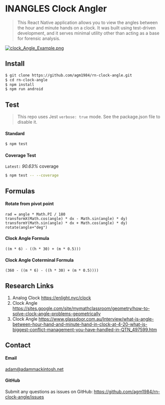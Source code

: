 # INANGLES Clock Angler

> This React Native application allows you to view the angles between the hour and minute hands on a clock. It was built using test-driven development, and it serves minimal utility other than acting as a base for forensic analysis.

[![clock_Angle_Example.png](https://s9.postimg.cc/vfgyaz0sv/clock_Angle_Example.png)](https://postimg.cc/image/44vn31xvv/)

## Install
``` bash
$ git clone https://github.com/agm1984/rn-clock-angle.git
$ cd rn-clock-angle
$ npm install
$ npm run android
```

## Test
> This repo uses Jest `verbose: true` mode. See the package.json file to disable it.

#### Standard
``` bash
$ npm test
```

#### Coverage Test
`Latest:` _90.63%_ coverage
``` bash
$ npm test -- --coverage
```

## Formulas

#### Rotate from pivot point
```
rad = angle * Math.PI / 180
transformX(Math.cos(angle) * dx - Math.sin(angle) * dy)
transformY(Math.sin(angle) * dx + Math.cos(angle) * dy)
rotate(angle+"deg")
```

#### Clock Angle Formula
```
((m * 6) - ((h * 30) + (m * 0.5)))
```

#### Clock Angle Coterminal Formula
```
(360 - ((m * 6) - ((h * 30) + (m * 0.5))))
```

## Research Links

1. Analog Clock https://enlight.nyc/clock
2. Clock Angle
https://sites.google.com/site/mymathclassroom/geometry/how-to-solve-clock-angle-problems-geometrically
3. Clock Angle
https://www.glassdoor.com.au/Interview/what-is-angle-between-hour-hand-and-minute-hand-in-clock-at-4-20-what-is-biggest-conflict-management-you-have-handled-in-QTN_497599.htm

## Contact

#### Email

adam@adammackintosh.net

#### GitHub

Submit any questions as issues on GitHub: https://github.com/agm1984/rn-clock-angle/issues